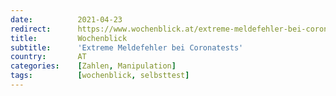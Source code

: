 ```yaml
---
date:          2021-04-23
redirect:      https://www.wochenblick.at/extreme-meldefehler-bei-coronatests/
title:         Wochenblick
subtitle:      'Extreme Meldefehler bei Coronatests'
country:       AT
categories:    [Zahlen, Manipulation]
tags:          [wochenblick, selbsttest]
---
```

